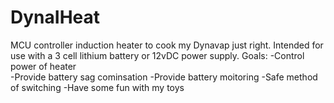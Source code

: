 # DynaIHeat
MCU controller induction heater to cook my Dynavap just right. Intended for use with a 3 cell lithium battery or 12vDC power supply.
Goals:  -Control power of heater  
        -Provide battery sag cominsation
        -Provide battery moitoring
        -Safe method of switching 
        -Have some fun with my toys
        
    
